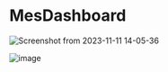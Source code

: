 # MesDashboard

![Screenshot from 2023-11-11 14-05-36](https://github.com/akashkhalse16/sample-dashboard/assets/113323309/14f53de1-7182-4cd4-95ec-57eb97c26939)

![image](https://github.com/akashkhalse16/sample-dashboard/assets/113323309/c1031cc1-9058-43fc-aa73-5d00a555de2e)

